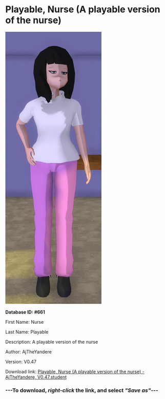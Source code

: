 # Playable, Nurse (A playable version of the nurse)

<img src="https://raw.githubusercontent.com/Arbiter1223/Daigaku-Gurashi-Custom-Students/master/Students/Files/Playable%2C%20Nurse%20(A%20playable%20version%20of%20the%20nurse).png" title="Playable, Nurse (A playable version of the nurse) - AjTheYandere, V0.47">

**Database ID: #661**

First Name: Nurse

Last Name: Playable

Description: A playable version of the nurse

Author: AjTheYandere

Version: V0.47

Download link: <a href="https://raw.githubusercontent.com/Arbiter1223/Daigaku-Gurashi-Custom-Students/master/Students/Files/Playable%2C%20Nurse%20(A%20playable%20version%20of%20the%20nurse)%20-%20AjTheYandere%2C%20V0.47.student">Playable, Nurse (A playable version of the nurse) - AjTheYandere, V0.47.student</a>

### ---**To download, _right-click_ the link, and select _"Save as"_**---
